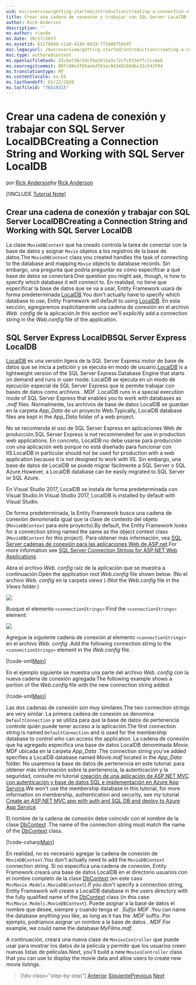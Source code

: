 ```yaml
---
uid: mvc/overview/getting-started/introduction/creating-a-connection-string
title: Crear una cadena de conexión y trabajar con SQL Server LocalDB | Microsoft Docs
author: Rick-Anderson
description: ''
ms.author: riande
ms.date: 10/17/2013
ms.assetid: 6127804d-c1a9-414d-8429-7f3dd0f56e97
msc.legacyurl: /mvc/overview/getting-started/introduction/creating-a-connection-string
msc.type: authoredcontent
ms.openlocfilehash: d3c6e736c5dcf4a3615e3c72cfc033effc7cc8e6
ms.sourcegitcommit: 88fc80e3f65aebdf61ec9414810ddbc31c543f04
ms.translationtype: MT
ms.contentlocale: es-ES
ms.lasthandoff: 01/22/2020
ms.locfileid: "76519315"
---
```

# <a name="creating-a-connection-string-and-working-with-sql-server-localdb"></a><span data-ttu-id="41c92-102">Crear una cadena de conexión y trabajar con SQL Server LocalDB</span><span class="sxs-lookup"><span data-stu-id="41c92-102">Creating a Connection String and Working with SQL Server LocalDB</span></span>

<span data-ttu-id="41c92-103">por [Rick Anderson]((https://twitter.com/RickAndMSFT))</span><span class="sxs-lookup"><span data-stu-id="41c92-103">by [Rick Anderson]((https://twitter.com/RickAndMSFT))</span></span>

[!INCLUDE [Tutorial Note](index.md)]

## <a name="creating-a-connection-string-and-working-with-sql-server-localdb"></a><span data-ttu-id="41c92-104">Crear una cadena de conexión y trabajar con SQL Server LocalDB</span><span class="sxs-lookup"><span data-stu-id="41c92-104">Creating a Connection String and Working with SQL Server LocalDB</span></span>

<span data-ttu-id="41c92-105">La clase `MovieDBContext` que ha creado controla la tarea de conectar con la base de datos y asignar `Movie` objetos a los registros de la base de datos.</span><span class="sxs-lookup"><span data-stu-id="41c92-105">The `MovieDBContext` class you created handles the task of connecting to the database and mapping `Movie` objects to database records.</span></span> <span data-ttu-id="41c92-106">Sin embargo, una pregunta que podría preguntar es cómo especificar a qué base de datos se conectará.</span><span class="sxs-lookup"><span data-stu-id="41c92-106">One question you might ask, though, is how to specify which database it will connect to.</span></span> <span data-ttu-id="41c92-107">En realidad, no tiene que especificar la base de datos que se va a usar, Entity Framework usará de forma predeterminada [LocalDB](https://docs.microsoft.com/sql/database-engine/configure-windows/sql-server-2016-express-localdb).</span><span class="sxs-lookup"><span data-stu-id="41c92-107">You don't actually have to specify which database to use, Entity Framework will default to using [LocalDB](https://docs.microsoft.com/sql/database-engine/configure-windows/sql-server-2016-express-localdb).</span></span> <span data-ttu-id="41c92-108">En esta sección, agregaremos explícitamente una cadena de conexión en el archivo *Web. config* de la aplicación.</span><span class="sxs-lookup"><span data-stu-id="41c92-108">In this section we'll explicitly add a connection string in the *Web.config* file of the application.</span></span>

## <a name="sql-server-express-localdb"></a><span data-ttu-id="41c92-109">SQL Server Express LocalDB</span><span class="sxs-lookup"><span data-stu-id="41c92-109">SQL Server Express LocalDB</span></span>

<span data-ttu-id="41c92-110">[LocalDB](https://docs.microsoft.com/sql/database-engine/configure-windows/sql-server-2016-express-localdb) es una versión ligera de la SQL Server Express motor de base de datos que se inicia a petición y se ejecuta en modo de usuario.</span><span class="sxs-lookup"><span data-stu-id="41c92-110">[LocalDB](https://docs.microsoft.com/sql/database-engine/configure-windows/sql-server-2016-express-localdb) is a lightweight version of the SQL Server Express Database Engine that starts on demand and runs in user mode.</span></span> <span data-ttu-id="41c92-111">LocalDB se ejecuta en un modo de ejecución especial de SQL Server Express que le permite trabajar con bases de datos como archivos *. MDF* .</span><span class="sxs-lookup"><span data-stu-id="41c92-111">LocalDB runs in a special execution mode of SQL Server Express that enables you to work with databases as *.mdf* files.</span></span> <span data-ttu-id="41c92-112">Normalmente, los archivos de base de datos LocalDB se guardan en la carpeta *App\_Data* de un proyecto Web.</span><span class="sxs-lookup"><span data-stu-id="41c92-112">Typically, LocalDB database files are kept in the *App\_Data* folder of a web project.</span></span>

<span data-ttu-id="41c92-113">No se recomienda el uso de SQL Server Express en aplicaciones Web de producción.</span><span class="sxs-lookup"><span data-stu-id="41c92-113">SQL Server Express is not recommended for use in production web applications.</span></span> <span data-ttu-id="41c92-114">En concreto, LocalDB no debe usarse para producción con una aplicación web porque no está diseñado para funcionar con IIS.</span><span class="sxs-lookup"><span data-stu-id="41c92-114">LocalDB in particular should not be used for production with a web application because it is not designed to work with IIS.</span></span> <span data-ttu-id="41c92-115">Sin embargo, una base de datos de LocalDB se puede migrar fácilmente a SQL Server o SQL Azure.</span><span class="sxs-lookup"><span data-stu-id="41c92-115">However, a LocalDB database can be easily migrated to SQL Server or SQL Azure.</span></span>

<span data-ttu-id="41c92-116">En Visual Studio 2017, LocalDB se instala de forma predeterminada con Visual Studio.</span><span class="sxs-lookup"><span data-stu-id="41c92-116">In Visual Studio 2017, LocalDB is installed by default with Visual Studio.</span></span>

<span data-ttu-id="41c92-117">De forma predeterminada, la Entity Framework busca una cadena de conexión denominada igual que la clase de contexto del objeto (`MovieDBContext` para este proyecto).</span><span class="sxs-lookup"><span data-stu-id="41c92-117">By default, the Entity Framework looks for a connection string named the same as the object context class (`MovieDBContext` for this project).</span></span> <span data-ttu-id="41c92-118">Para obtener más información, vea [SQL Server cadenas de conexión para las aplicaciones Web de ASP.net](https://msdn.microsoft.com/library/jj653752.aspx).</span><span class="sxs-lookup"><span data-stu-id="41c92-118">For more information see [SQL Server Connection Strings for ASP.NET Web Applications](https://msdn.microsoft.com/library/jj653752.aspx).</span></span>

<span data-ttu-id="41c92-119">Abra el archivo *Web. config* raíz de la aplicación que se muestra a continuación.</span><span class="sxs-lookup"><span data-stu-id="41c92-119">Open the application root *Web.config* file shown below.</span></span> <span data-ttu-id="41c92-120">(No el archivo *Web. config* en la carpeta *views* ).</span><span class="sxs-lookup"><span data-stu-id="41c92-120">(Not the *Web.config* file in the *Views* folder.)</span></span>

![](creating-a-connection-string/_static/image1.png)

<span data-ttu-id="41c92-121">Busque el elemento `<connectionStrings>`:</span><span class="sxs-lookup"><span data-stu-id="41c92-121">Find the `<connectionStrings>` element:</span></span>

![](creating-a-connection-string/_static/image2.png)

<span data-ttu-id="41c92-122">Agregue la siguiente cadena de conexión al elemento `<connectionStrings>` en el archivo *Web. config* .</span><span class="sxs-lookup"><span data-stu-id="41c92-122">Add the following connection string to the `<connectionStrings>` element in the *Web.config* file.</span></span>

[!code-xml[Main](creating-a-connection-string/samples/sample1.xml)]

<span data-ttu-id="41c92-123">En el ejemplo siguiente se muestra una parte del archivo *Web. config* con la nueva cadena de conexión agregada:</span><span class="sxs-lookup"><span data-stu-id="41c92-123">The following example shows a portion of the *Web.config* file with the new connection string added:</span></span>

[!code-xml[Main](creating-a-connection-string/samples/sample2.xml)]

<span data-ttu-id="41c92-124">Las dos cadenas de conexión son muy similares.</span><span class="sxs-lookup"><span data-stu-id="41c92-124">The two connection strings are very similar.</span></span> <span data-ttu-id="41c92-125">La primera cadena de conexión se denomina `DefaultConnection` y se utiliza para que la base de datos de pertenencia controle quién puede tener acceso a la aplicación.</span><span class="sxs-lookup"><span data-stu-id="41c92-125">The first connection string is named `DefaultConnection` and is used for the membership database to control who can access the application.</span></span> <span data-ttu-id="41c92-126">La cadena de conexión que ha agregado especifica una base de datos LocalDB denominada *Movie. MDF* ubicada en la carpeta *App\_Data* .</span><span class="sxs-lookup"><span data-stu-id="41c92-126">The connection string you've added specifies a LocalDB database named *Movie.mdf* located in the *App\_Data* folder.</span></span> <span data-ttu-id="41c92-127">No usaremos la base de datos de pertenencia en este tutorial. para obtener más información sobre la pertenencia, la autenticación y la seguridad, consulte mi tutorial [creación de una aplicación de ASP.NET MVC con autenticación y base de datos SQL e implementación en Azure App Service](https://docs.microsoft.com/aspnet/core/security/authorization/secure-data).</span><span class="sxs-lookup"><span data-stu-id="41c92-127">We won't use the membership database in this tutorial, for more information on membership, authentication and security, see my tutorial [Create an ASP.NET MVC app with auth and SQL DB and deploy to Azure App Service](https://docs.microsoft.com/aspnet/core/security/authorization/secure-data).</span></span>

<span data-ttu-id="41c92-128">El nombre de la cadena de conexión debe coincidir con el nombre de la clase [DbContext](https://msdn.microsoft.com/library/system.data.entity.dbcontext(v=vs.103).aspx) .</span><span class="sxs-lookup"><span data-stu-id="41c92-128">The name of the connection string must match the name of the [DbContext](https://msdn.microsoft.com/library/system.data.entity.dbcontext(v=vs.103).aspx) class.</span></span>

[!code-csharp[Main](creating-a-connection-string/samples/sample3.cs?highlight=15)]

<span data-ttu-id="41c92-129">En realidad, no es necesario agregar la cadena de conexión de `MovieDBContext`.</span><span class="sxs-lookup"><span data-stu-id="41c92-129">You don't actually need to add the `MovieDBContext` connection string.</span></span> <span data-ttu-id="41c92-130">Si no especifica una cadena de conexión, Entity Framework creará una base de datos LocalDB en el directorio usuarios con el nombre completo de la clase [DbContext](https://msdn.microsoft.com/library/system.data.entity.dbcontext(v=vs.103).aspx) (en este caso `MvcMovie.Models.MovieDBContext`).</span><span class="sxs-lookup"><span data-stu-id="41c92-130">If you don't specify a connection string, Entity Framework will create a LocalDB database in the users directory with the fully qualified name of the [DbContext](https://msdn.microsoft.com/library/system.data.entity.dbcontext(v=vs.103).aspx) class (in this case `MvcMovie.Models.MovieDBContext`).</span></span> <span data-ttu-id="41c92-131">Puede asignar a la base de datos el nombre que desee, siempre y cuando tenga el *. Sufijo MDF* .</span><span class="sxs-lookup"><span data-stu-id="41c92-131">You can name the database anything you like, as long as it has the *.MDF* suffix.</span></span> <span data-ttu-id="41c92-132">Por ejemplo, podríamos asignar un nombre a la base de datos *. MDF*.</span><span class="sxs-lookup"><span data-stu-id="41c92-132">For example, we could name the database *MyFilms.mdf*.</span></span>

<span data-ttu-id="41c92-133">A continuación, creará una nueva clase de `MoviesController` que puede usar para mostrar los datos de la película y permitir que los usuarios creen nuevas listas de películas.</span><span class="sxs-lookup"><span data-stu-id="41c92-133">Next, you'll build a new `MoviesController` class that you can use to display the movie data and allow users to create new movie listings.</span></span>

> [!div class="step-by-step"]
> <span data-ttu-id="41c92-134">[Anterior](adding-a-model.md)
> [Siguiente](accessing-your-models-data-from-a-controller.md)</span><span class="sxs-lookup"><span data-stu-id="41c92-134">[Previous](adding-a-model.md)
[Next](accessing-your-models-data-from-a-controller.md)</span></span>
